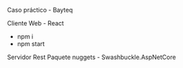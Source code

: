 Caso práctico - Bayteq

Cliente Web - React
- npm i
- npm start

Servidor Rest
Paquete nuggets - Swashbuckle.AspNetCore